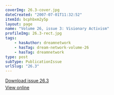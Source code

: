 ```yaml
---
coverImg: 26.3-cover.jpg
dateCreated: "2007-07-01T11:32:52"
itemId: bcphbxm2y5p
layout: page
name: "Volume 26, issue 3: Visionary Activism"
profileImg: 26.3-rect.jpg
tags:
    - hasAuthor: dreamnetwork
    - hasTag: dream-network-volume-26
    - hasTag: dreamnetwork
type: post
subType: PublicationIssue
urlSlug: "26.3"
---
```


<p style="margin-block-end: 5px; margin-block-start: 5px;"><a href="../files/pdfs/Volume_26/26.3_visionary_activism.pdf" download="">Download issue 26.3</a></p><p style="margin-block-end: 5px; margin-block-start: 5px;"><a href="../files/pdfs/Volume_26/26.3_visionary_activism.pdf">View online</a></p>
